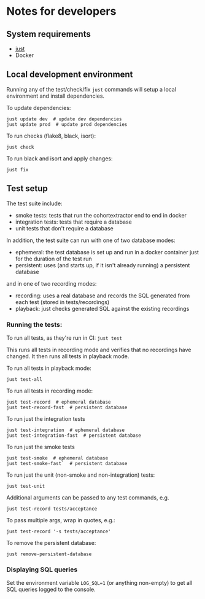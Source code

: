 # Notes for developers

## System requirements
- [just](https://github.com/casey/just)
- Docker

## Local development environment
Running any of the test/check/fix `just` commands will setup a local environment and
install dependencies.

To update dependencies:
```
just update dev  # update dev dependencies
just update prod  # update prod dependencies
```

To run checks (flake8, black, isort):
```
just check
```

To run black and isort and apply changes:
```
just fix
```

## Test setup

The test suite include:
- smoke tests: tests that run the cohortextractor end to end in docker
- integration tests: tests that require a database
- unit tests that don't require a database

In addition, the test suite can run with one of two database modes:
- ephemeral: the test database is set up and run in a docker container just for
  the duration of the test run
- persistent: uses (and starts up, if it isn't already running) a persistent database

and in one of two recording modes:
- recording: uses a real database and records the SQL generated from each test (stored in tests/recordings)
- playback: just checks generated SQL against the existing recordings

### Running the tests:

To run all tests, as they're run in CI:
`just test`

This runs all tests in recording mode and verifies that no recordings have changed.  It
then runs all tests in playback mode.

To run all tests in playback mode:
```
just test-all
```

To run all tests in recording mode:
```
just test-record  # ephemeral database
just test-record-fast  # persistent database
```

To run just the integration tests
```
just test-integration  # ephemeral database
just test-integration-fast  # persistent database
```

To run just the smoke tests
```
just test-smoke  # ephemeral database
just test-smoke-fast`  # persistent database
```

To run just the unit (non-smoke and non-integration) tests:
```
just test-unit
```

Additional arguments can be passed to any test commands, e.g.
```
just test-record tests/acceptance
```

To pass multiple args, wrap in quotes, e.g.:
```
just test-record '-s tests/acceptance'
```

To remove the persistent database:
```
just remove-persistent-database
```

### Displaying SQL queries

Set the environment variable `LOG_SQL=1` (or anything non-empty) to get
all SQL queries logged to the console.
